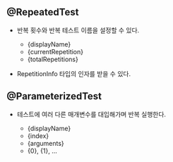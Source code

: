 ## @RepeatedTest

- 반복 횟수와 반복 테스트 이름을 설정할 수 있다.

  - {displayName}
  - {currentRepetition}
  - {totalRepetitions}

- RepetitionInfo 타입의 인자를 받을 수 있다.

## @ParameterizedTest

- 테스트에 여러 다른 매개변수를 대입해가며 반복 실행한다.

  - {displayName}
  - {index}
  - {arguments}
  - {0}, {1}, ...
